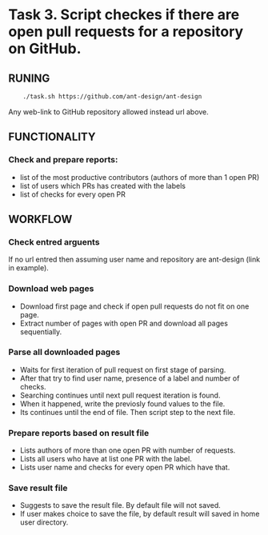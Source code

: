 # Task 3. Script checkes if there are open pull requests for a repository on GitHub.


## RUNING
```sh
	./task.sh https://github.com/ant-design/ant-design
```
Any web-link to GitHub repository allowed instead url above.


## FUNCTIONALITY
### Check and prepare reports:
* list of the most productive contributors (authors of more than 1 open PR)
* list of users which PRs has created with the labels
* list of checks for every open PR


## WORKFLOW

### Check entred arguents
If no url entred then assuming user name and repository are ant-design (link in example).

### Download web pages
* Download first page and check if open pull requests do not fit on one page.
* Extract number of pages with open PR and download all pages sequentially.

### Parse all downloaded pages
* Waits for first iteration of pull request on first stage of parsing.
* After that try to find user name, presence of a label and number of checks.
* Searching continues until next pull request iteration is found.
* When it happened, write the previosly found values ​​to the file.
* Its continues until the end of file. Then script step to the next file.

### Prepare reports based on result file
* Lists authors of more than one open PR with number of requests.
* Lists all users who have at list one PR with the label.
* Lists user name and checks for every open PR which have that.

### Save result file
* Suggests to save the result file. By default file will not saved.
* If user makes choice to save the file, by default result will saved in home user directory.
